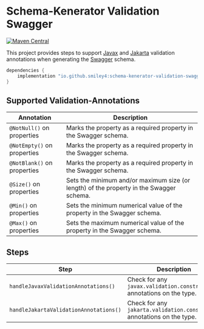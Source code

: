 # Schema-Kenerator Validation Swagger

[![Maven Central](https://maven-badges.herokuapp.com/maven-central/io.github.smiley4/schema-kenerator-validation-swagger/badge.svg)](https://maven-badges.herokuapp.com/maven-central/io.github.smiley4/schema-kenerator-validation-swagger)

This project provides steps to support [Javax](https://mvnrepository.com/artifact/javax.validation/validation-api)
and [Jakarta](https://github.com/jakartaee/validation/tree/main) validation annotations when generating
the [Swagger](https://github.com/swagger-api/swagger-parser) schema.

```kotlin
dependencies {
    implementation "io.github.smiley4:schema-kenerator-validation-swagger:<VERSION>"
}
```

## Supported Validation-Annotations

| Annotation                  | Description                                                                             |
|-----------------------------|-----------------------------------------------------------------------------------------|
| `@NotNull()` on properties  | Marks the property as a required property in the Swagger schema.                        |
| `@NotEmpty()` on properties | Marks the property as a required property in the Swagger schema.                        |
| `@NotBlank()` on properties | Marks the property as a required property in the Swagger schema.                        |
| `@Size()` on properties     | Sets the minimum and/or maximum size (or length) of the property in the Swagger schema. |
| `@Min()` on properties      | Sets the minimum numerical value of the property in the Swagger schema.                 |
| `@Max()` on properties      | Sets the maximum numerical value of the property in the Swagger schema.                 |

## Steps

| Step                                   | Description                                                             |
|----------------------------------------|-------------------------------------------------------------------------|
| `handleJavaxValidationAnnotations()`   | Check for any `javax.validation.constraints` annotations on the type.   |
| `handleJakartaValidationAnnotations()` | Check for any `jakarta.validation.constraints` annotations on the type. |
